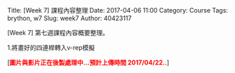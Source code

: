 Title: [Week 7] 課程內容整理
Date: 2017-04-06 11:00
Category: Course
Tags: brython, w7
Slug: week7
Author: 40423117


[Week 7] 第七週課程內容概要整理。

1.將畫好的四連桿轉入v-rep模擬

<!-- PELICAN_END_SUMMARY -->

[<b><font color="#FF0000">圖片與影片正在後製處理中...預計上傳時間 2017/04/22..</font></b>]
